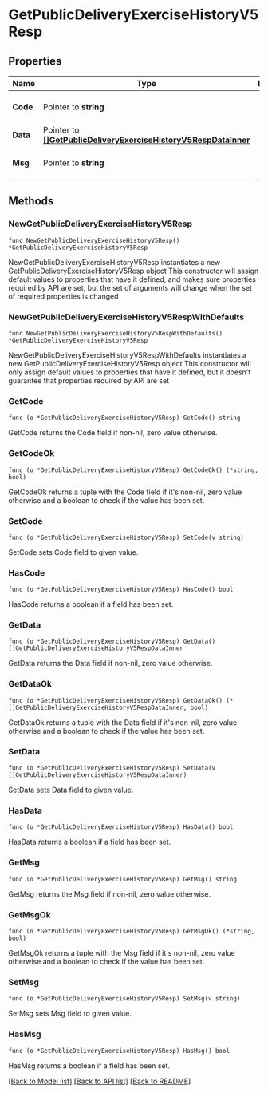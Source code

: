 # GetPublicDeliveryExerciseHistoryV5Resp

## Properties

Name | Type | Description | Notes
------------ | ------------- | ------------- | -------------
**Code** | Pointer to **string** |  | [optional] [default to ""]
**Data** | Pointer to [**[]GetPublicDeliveryExerciseHistoryV5RespDataInner**](GetPublicDeliveryExerciseHistoryV5RespDataInner.md) |  | [optional] 
**Msg** | Pointer to **string** |  | [optional] [default to ""]

## Methods

### NewGetPublicDeliveryExerciseHistoryV5Resp

`func NewGetPublicDeliveryExerciseHistoryV5Resp() *GetPublicDeliveryExerciseHistoryV5Resp`

NewGetPublicDeliveryExerciseHistoryV5Resp instantiates a new GetPublicDeliveryExerciseHistoryV5Resp object
This constructor will assign default values to properties that have it defined,
and makes sure properties required by API are set, but the set of arguments
will change when the set of required properties is changed

### NewGetPublicDeliveryExerciseHistoryV5RespWithDefaults

`func NewGetPublicDeliveryExerciseHistoryV5RespWithDefaults() *GetPublicDeliveryExerciseHistoryV5Resp`

NewGetPublicDeliveryExerciseHistoryV5RespWithDefaults instantiates a new GetPublicDeliveryExerciseHistoryV5Resp object
This constructor will only assign default values to properties that have it defined,
but it doesn't guarantee that properties required by API are set

### GetCode

`func (o *GetPublicDeliveryExerciseHistoryV5Resp) GetCode() string`

GetCode returns the Code field if non-nil, zero value otherwise.

### GetCodeOk

`func (o *GetPublicDeliveryExerciseHistoryV5Resp) GetCodeOk() (*string, bool)`

GetCodeOk returns a tuple with the Code field if it's non-nil, zero value otherwise
and a boolean to check if the value has been set.

### SetCode

`func (o *GetPublicDeliveryExerciseHistoryV5Resp) SetCode(v string)`

SetCode sets Code field to given value.

### HasCode

`func (o *GetPublicDeliveryExerciseHistoryV5Resp) HasCode() bool`

HasCode returns a boolean if a field has been set.

### GetData

`func (o *GetPublicDeliveryExerciseHistoryV5Resp) GetData() []GetPublicDeliveryExerciseHistoryV5RespDataInner`

GetData returns the Data field if non-nil, zero value otherwise.

### GetDataOk

`func (o *GetPublicDeliveryExerciseHistoryV5Resp) GetDataOk() (*[]GetPublicDeliveryExerciseHistoryV5RespDataInner, bool)`

GetDataOk returns a tuple with the Data field if it's non-nil, zero value otherwise
and a boolean to check if the value has been set.

### SetData

`func (o *GetPublicDeliveryExerciseHistoryV5Resp) SetData(v []GetPublicDeliveryExerciseHistoryV5RespDataInner)`

SetData sets Data field to given value.

### HasData

`func (o *GetPublicDeliveryExerciseHistoryV5Resp) HasData() bool`

HasData returns a boolean if a field has been set.

### GetMsg

`func (o *GetPublicDeliveryExerciseHistoryV5Resp) GetMsg() string`

GetMsg returns the Msg field if non-nil, zero value otherwise.

### GetMsgOk

`func (o *GetPublicDeliveryExerciseHistoryV5Resp) GetMsgOk() (*string, bool)`

GetMsgOk returns a tuple with the Msg field if it's non-nil, zero value otherwise
and a boolean to check if the value has been set.

### SetMsg

`func (o *GetPublicDeliveryExerciseHistoryV5Resp) SetMsg(v string)`

SetMsg sets Msg field to given value.

### HasMsg

`func (o *GetPublicDeliveryExerciseHistoryV5Resp) HasMsg() bool`

HasMsg returns a boolean if a field has been set.


[[Back to Model list]](../README.md#documentation-for-models) [[Back to API list]](../README.md#documentation-for-api-endpoints) [[Back to README]](../README.md)


